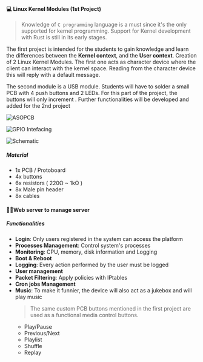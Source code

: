 #### **💻 Linux Kernel Modules (1st Project)**
> Knowledge of `C programming` language is a must since it's the only supported for kernel programming. Support for Kernel development with Rust is still in its early stages.

The first project is intended for the students to gain knowledge and learn the differences between the **Kernel context**, and the **User context**.
Creation of 2 Linux Kernel Modules.
The first one acts as character device where the client can interact with the kernel space.
Reading from the character device this will reply with a default message.

The second module is a USB module. Students will have to solder a small PCB with 4 push buttons and 2 LEDs.
For this part of the project, the buttons will only increment . Further functionalities will be developed and added for the 2nd project

![ASOPCB](HelloWorld/ASOPCB.jpg)

![GPIO Intefacing](HelloWorld/GPIO_interfacing.jpg)

![Schematic](HelloWorld/schematic.png)

##### **Material**
- 1x PCB / Protoboard
- 4x buttons
- 6x resistors ( 220Ω ~ 1kΩ )
- 8x Male pin header
- 8x cables

#### **👩‍💻Web server to manage server**

##### Functionalities
- **Login**: Only users registered in the system can access the platform
- **Processes Management**: Control system's processes
- **Monitoring**: CPU, memory, disk information and Logging
- **Boot & Reboot**
- **Logging**: Every action performed by the user must be logged
- **User management**
- **Packet Filtering**: Apply policies with IPtables
- **Cron jobs Management**
- **Music**: To make it funnier, the device will also act as a jukebox and will play music 
    > The same custom PCB buttons mentioned in the first project are used as a functional media control buttons.
    - Play/Pause
    - Previous/Next
    - Playlist
    - Shuffle
    - Replay
